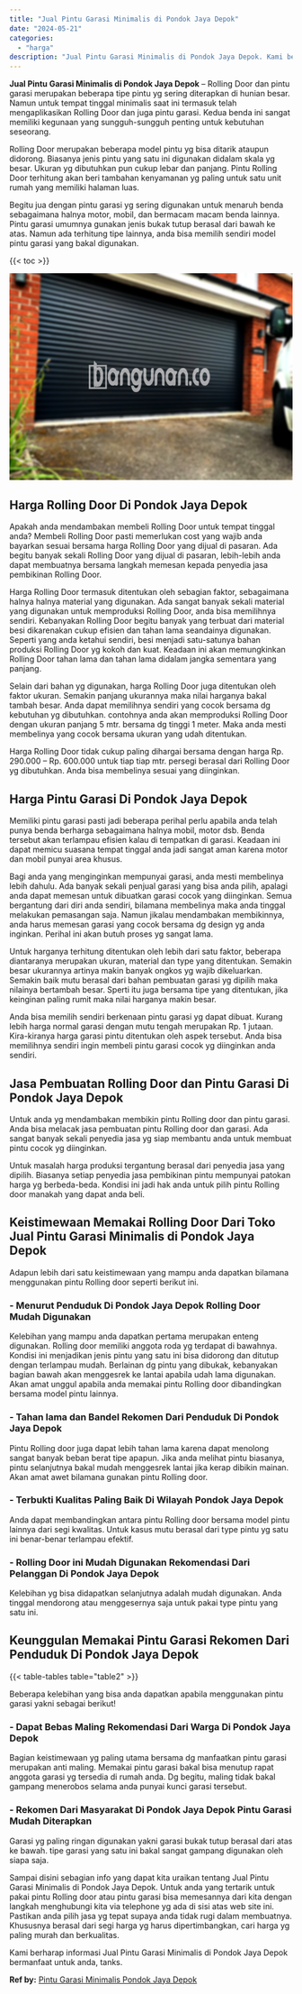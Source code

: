 ```yaml
---
title: "Jual Pintu Garasi Minimalis di Pondok Jaya Depok"
date: "2024-05-21"
categories: 
  - "harga"
description: "Jual Pintu Garasi Minimalis di Pondok Jaya Depok. Kami berharap informasi Jual Pintu Garasi Minimalis di Pondok Jaya Depok bermanfaat untuk anda, tanks...."
---
```


**Jual Pintu Garasi Minimalis di Pondok Jaya Depok** – Rolling Door dan pintu garasi merupakan beberapa tipe pintu yg sering diterapkan di hunian besar. Namun untuk tempat tinggal minimalis saat ini termasuk telah mengaplikasikan Rolling Door dan juga pintu garasi. Kedua benda ini sangat memiliki kegunaan yang sungguh-sungguh penting untuk kebutuhan seseorang.

Rolling Door merupakan beberapa model pintu yg bisa ditarik ataupun didorong. Biasanya jenis pintu yang satu ini digunakan didalam skala yg besar. Ukuran yg dibutuhkan pun cukup lebar dan panjang. Pintu Rolling Door terhitung akan beri tambahan kenyamanan yg paling untuk satu unit rumah yang memiliki halaman luas.

Begitu jua dengan pintu garasi yg sering digunakan untuk menaruh benda sebagaimana halnya motor, mobil, dan bermacam macam benda lainnya. Pintu garasi umumnya gunakan jenis bukak tutup berasal dari bawah ke atas. Namun ada terhitung tipe lainnya, anda bisa memilih sendiri model pintu garasi yang bakal digunakan.

{{< toc >}}

![Jual Pintu Garasi Minimalis di Pondok Jaya Depok](/images/pintu-garasi-29.png)

## Harga Rolling Door Di Pondok Jaya Depok

Apakah anda mendambakan membeli Rolling Door untuk tempat tinggal anda? Membeli Rolling Door pasti memerlukan cost yang wajib anda bayarkan sesuai bersama harga Rolling Door yang dijual di pasaran. Ada begitu banyak sekali Rolling Door yang dijual di pasaran, lebih-lebih anda dapat membuatnya bersama langkah memesan kepada penyedia jasa pembikinan Rolling Door.

Harga Rolling Door termasuk ditentukan oleh sebagian faktor, sebagaimana halnya halnya material yang digunakan. Ada sangat banyak sekali material yang digunakan untuk memproduksi Rolling Door, anda bisa memilihnya sendiri. Kebanyakan Rolling Door begitu banyak yang terbuat dari material besi dikarenakan cukup efisien dan tahan lama seandainya digunakan. Seperti yang anda ketahui sendiri, besi menjadi satu-satunya bahan produksi Rolling Door yg kokoh dan kuat. Keadaan ini akan memungkinkan Rolling Door tahan lama dan tahan lama didalam jangka sementara yang panjang.

Selain dari bahan yg digunakan, harga Rolling Door juga ditentukan oleh faktor ukuran. Semakin panjang ukurannya maka nilai harganya bakal tambah besar. Anda dapat memilihnya sendiri yang cocok bersama dg kebutuhan yg dibutuhkan. contohnya anda akan memproduksi Rolling Door dengan ukuran panjang 5 mtr. bersama dg tinggi 1 meter. Maka anda mesti membelinya yang cocok bersama ukuran yang udah ditentukan.

Harga Rolling Door tidak cukup paling dihargai bersama dengan harga Rp. 290.000 – Rp. 600.000 untuk tiap tiap mtr. persegi berasal dari Rolling Door yg dibutuhkan. Anda bisa membelinya sesuai yang diinginkan.

## Harga Pintu Garasi Di Pondok Jaya Depok

Memiliki pintu garasi pasti jadi beberapa perihal perlu apabila anda telah punya benda berharga sebagaimana halnya mobil, motor dsb. Benda tersebut akan terlampau efisien kalau di tempatkan di garasi. Keadaan ini dapat memicu suasana tempat tinggal anda jadi sangat aman karena motor dan mobil punyai area khusus.

Bagi anda yang menginginkan mempunyai garasi, anda mesti membelinya lebih dahulu. Ada banyak sekali penjual garasi yang bisa anda pilih, apalagi anda dapat memesan untuk dibuatkan garasi cocok yang diinginkan. Semua bergantung dari diri anda sendiri, bilamana membelinya maka anda tinggal melakukan pemasangan saja. Namun jikalau mendambakan membikinnya, anda harus memesan garasi yang cocok bersama dg design yg anda inginkan. Perihal ini akan butuh proses yg sangat lama.

Untuk harganya terhitung ditentukan oleh lebih dari satu faktor, beberapa diantaranya merupakan ukuran, material dan type yang ditentukan. Semakin besar ukurannya artinya makin banyak ongkos yg wajib dikeluarkan. Semakin baik mutu berasal dari bahan pembuatan garasi yg dipilih maka nilainya bertambah besar. Sperti itu juga bersama tipe yang ditentukan, jika keinginan paling rumit maka nilai harganya makin besar.

Anda bisa memilih sendiri berkenaan pintu garasi yg dapat dibuat. Kurang lebih harga normal garasi dengan mutu tengah merupakan Rp. 1 jutaan. Kira-kiranya harga garasi pintu ditentukan oleh aspek tersebut. Anda bisa memilihnya sendiri ingin membeli pintu garasi cocok yg diinginkan anda sendiri.

## Jasa Pembuatan Rolling Door dan Pintu Garasi Di Pondok Jaya Depok

Untuk anda yg mendambakan membikin pintu Rolling door dan pintu garasi. Anda bisa melacak jasa pembuatan pintu Rolling door dan garasi. Ada sangat banyak sekali penyedia jasa yg siap membantu anda untuk membuat pintu cocok yg diinginkan.

Untuk masalah harga produksi tergantung berasal dari penyedia jasa yang dipilih. Biasanya setiap penyedia jasa pembikinan pintu mempunyai patokan harga yg berbeda-beda. Kondisi ini jadi hak anda untuk pilih pintu Rolling door manakah yang dapat anda beli.

## Keistimewaan Memakai Rolling Door Dari Toko Jual Pintu Garasi Minimalis di Pondok Jaya Depok

Adapun lebih dari satu keistimewaan yang mampu anda dapatkan bilamana menggunakan pintu Rolling door seperti berikut ini.

### \- Menurut Penduduk Di Pondok Jaya Depok Rolling Door Mudah Digunakan

Kelebihan yang mampu anda dapatkan pertama merupakan enteng digunakan. Rolling door memiliki anggota roda yg terdapat di bawahnya. Kondisi ini menjadikan jenis pintu yang satu ini bisa didorong dan ditutup dengan terlampau mudah. Berlainan dg pintu yang dibukak, kebanyakan bagian bawah akan menggesrek ke lantai apabila udah lama digunakan. Akan amat unggul apabila anda memakai pintu Rolling door dibandingkan bersama model pintu lainnya.

### \- Tahan lama dan Bandel Rekomen Dari Penduduk Di Pondok Jaya Depok

Pintu Rolling door juga dapat lebih tahan lama karena dapat menolong sangat banyak beban berat tipe apapun. Jika anda melihat pintu biasanya, pintu selanjutnya bakal mudah menggesrek lantai jika kerap dibikin mainan. Akan amat awet bilamana gunakan pintu Rolling door.

### \- Terbukti Kualitas Paling Baik Di Wilayah Pondok Jaya Depok

Anda dapat membandingkan antara pintu Rolling door bersama model pintu lainnya dari segi kwalitas. Untuk kasus mutu berasal dari type pintu yg satu ini benar-benar terlampau efektif.

### \- Rolling Door ini Mudah Digunakan Rekomendasi Dari Pelanggan Di Pondok Jaya Depok

Kelebihan yg bisa didapatkan selanjutnya adalah mudah digunakan. Anda tinggal mendorong atau menggesernya saja untuk pakai type pintu yang satu ini.

## Keunggulan Memakai Pintu Garasi Rekomen Dari Penduduk Di Pondok Jaya Depok

{{< table-tables table="table2" >}}

Beberapa kelebihan yang bisa anda dapatkan apabila menggunakan pintu garasi yakni sebagai berikut!

### \- Dapat Bebas Maling Rekomendasi Dari Warga Di Pondok Jaya Depok

Bagian keistimewaan yg paling utama bersama dg manfaatkan pintu garasi merupakan anti maling. Memakai pintu garasi bakal bisa menutup rapat anggota garasi yg tersedia di rumah anda. Dg begitu, maling tidak bakal gampang menerobos selama anda punyai kunci garasi tersebut.

### \- Rekomen Dari Masyarakat Di Pondok Jaya Depok Pintu Garasi Mudah Diterapkan

Garasi yg paling ringan digunakan yakni garasi bukak tutup berasal dari atas ke bawah. tipe garasi yang satu ini bakal sangat gampang digunakan oleh siapa saja.

Sampai disini sebagian info yang dapat kita uraikan tentang Jual Pintu Garasi Minimalis di Pondok Jaya Depok. Untuk anda yang tertarik untuk pakai pintu Rolling door atau pintu garasi bisa memesannya dari kita dengan langkah menghubungi kita via telephone yg ada di sisi atas web site ini. Pastikan anda pilih jasa yg tepat supaya anda tidak rugi dalam membuatnya. Khususnya berasal dari segi harga yg harus dipertimbangkan, cari harga yg paling murah dan berkualitas.

Kami berharap informasi Jual Pintu Garasi Minimalis di Pondok Jaya Depok bermanfaat untuk anda, tanks.

**Ref by:** [Pintu Garasi Minimalis Pondok Jaya Depok](https://id.wikipedia.org/wiki/Pintu)
